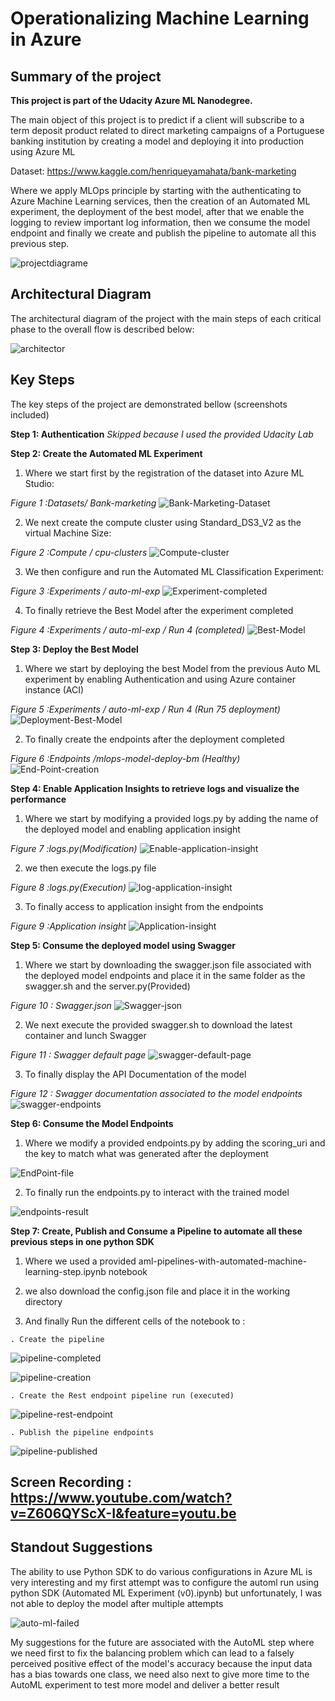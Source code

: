 # Operationalizing Machine Learning in Azure

## Summary of the project

**This project is part of the Udacity Azure ML Nanodegree.**

The main object of this project is to predict if a client will subscribe to a term deposit product related to direct marketing campaigns of a Portuguese banking institution by creating a model and deploying it into production using Azure ML

Dataset: https://www.kaggle.com/henriqueyamahata/bank-marketing 

Where we apply MLOps principle by starting with the authenticating to Azure Machine Learning services, then the creation of an Automated ML experiment, the deployment of the best model, after that we enable the logging to review important log information, then we consume the model endpoint and finally we create and publish the pipeline to automate all this previous step.

![projectdiagrame](Main-step-project.png "projectdiagrame")

## Architectural Diagram
The architectural diagram of the project with the main steps of each critical phase to the overall flow is described below:

![architector](architector.png "architecture")

## Key Steps
The key steps of the project are demonstrated bellow (screenshots included)

**Step 1: Authentication**  *Skipped because I used the provided Udacity Lab*

**Step 2: Create the Automated ML Experiment**

 1. Where we start first by the registration of the dataset into Azure ML Studio:
 
*Figure 1 :Datasets/ Bank-marketing*
![Bank-Marketing-Dataset](Bank-Marketing-Dataset.png "Bank Marketing Dataset")

 2. We next create the compute cluster using Standard_DS3_V2 as the virtual Machine Size:

*Figure 2 :Compute / cpu-clusters*
![Compute-cluster](Compute-cluster.png "Compute-cluster")

 3. We then configure and run the Automated ML Classification Experiment:
 
*Figure 3 :Experiments / auto-ml-exp*
![Experiment-completed](Experiment-completed.png "Experiment-completed")

 4. To finally retrieve the Best Model after the experiment completed
 
*Figure 4 :Experiments / auto-ml-exp / Run 4 (completed)*
![Best-Model](Best-Model.png "Best-Model")

**Step 3: Deploy the Best Model**

 1. Where we start by deploying the best Model from the previous Auto ML experiment by enabling Authentication and using Azure container instance (ACI)

*Figure 5 :Experiments / auto-ml-exp / Run 4 (Run 75 deployment)*
![Deployment-Best-Model](Deployment-Best-Model.PNG "Deployment-Best-Model")

 2. To finally create the endpoints after the deployment completed
 
*Figure 6 :Endpoints /mlops-model-deploy-bm  (Healthy)*
![End-Point-creation](End-Point-creation.PNG "End-Point-creation")

**Step 4: Enable Application Insights to retrieve logs and visualize the performance**

 1. Where we start by modifying a provided logs.py by adding the name of the deployed model and enabling application insight 
 
 *Figure 7 :logs.py(Modification)*
 ![Enable-application-insight](Enable-application-insight.png "Enable-application-insight")
 
  2. we then execute the logs.py file 
  
 *Figure 8 :logs.py(Execution)*
  ![log-application-insight](log-application-insight.PNG "log-application-insight")
  
  3. To finally access to application insight  from the endpoints 
  
 *Figure 9 :Application insight*
 ![Application-insight]( Application-insight.png " Application-insight")
 
 **Step 5: Consume the deployed model using Swagger**
 
  1. Where we start by downloading the swagger.json file associated with the deployed model endpoints and place it in the same folder as the swagger.sh and the server.py(Provided)
  
   *Figure 10 : Swagger.json*
   ![Swagger-json]( Swagger-json.png " Swagger-json")
   
  2. We next execute the provided swagger.sh to download the latest container and lunch Swagger
  
  *Figure 11 : Swagger default page*
   ![swagger-default-page]( swagger-default-page.PNG " swagger-default-page.PNG")
   
  3. To finally display the API Documentation of the model 
  
  *Figure 12 : Swagger documentation associated to the model endpoints*
   ![swagger-endpoints](swagger-endpoints.PNG " swagger-endpoints")
   
 **Step 6: Consume the Model Endpoints**
 
  1. Where we modify a provided endpoints.py by adding the scoring_uri and the key to match what was generated after the deployment
  
   ![EndPoint-file](EndPoint-file.PNG " EndPoint-file")
   
  2. To finally run the endpoints.py to interact with the trained model
  
   ![endpoints-result](endpoints-result.PNG " endpoints-result")
   
   **Step 7: Create, Publish and Consume a Pipeline to automate all these previous steps in one python SDK**

  1. Where we used a provided aml-pipelines-with-automated-machine-learning-step.ipynb notebook
  
  2. we also download the config.json file and place it in the working directory
  
  3. And finally Run the different cells of the notebook to :
  
    . Create the pipeline
 
  ![pipeline-completed](pipeline-completed.PNG " pipeline-completed")
  
  ![pipeline-creation](pipeline-creation.PNG " pipeline-creation")
  
    . Create the Rest endpoint pipeline run (executed)

   ![pipeline-rest-endpoint](pipeline-rest-endpoint.png " pipeline-rest-endpoint")
   
    . Publish the pipeline endpoints
    
   ![pipeline-published](pipelin-published.PNG " pipeline-publishe")

## Screen Recording : https://www.youtube.com/watch?v=Z606QYScX-I&feature=youtu.be

## Standout Suggestions
The ability to use Python SDK to do various configurations in Azure ML is very interesting and my first attempt was to configure the automl run using python SDK (Automated ML Experiment (v0).ipynb) but unfortunately, I was not able to deploy the model after multiple attempts
   
![auto-ml-failed](auto-ml-failed.png " auto-ml-failed")

My suggestions for the future are associated with the AutoML step where we need first to fix the balancing problem which can lead to a falsely perceived positive effect of the model's accuracy because the input data has a bias towards one class, we need also next to give more time to the AutoML experiment to test more model and deliver a better result 
